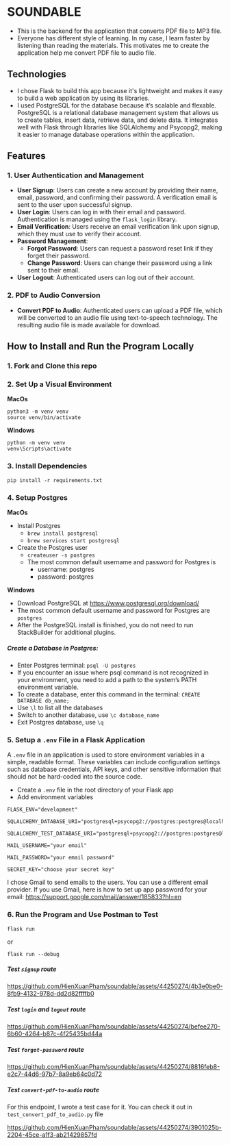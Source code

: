 # SOUNDABLE
- This is the backend for the application that converts PDF file to MP3 file.
- Everyone has different style of learning. In my case, I learn faster by listening than reading the materials. This motivates me to create the application help me convert PDF file to audio file.

## Technologies
- I chose Flask to build this app because it's lightweight and makes it easy to build a web application by using its libraries.
- I used PostgreSQL for the database because it’s scalable and flexable. PostgreSQL is a relational database management system that allows us to create tables, insert data, retrieve data, and delete data. It integrates well with Flask through libraries like SQLAlchemy and Psycopg2, making it easier to manage database operations within the application.

## Features
### 1. User Authentication and Management

- **User Signup**: Users can create a new account by providing their name, email, password, and confirming their password. A verification email is sent to the user upon successful signup.
- **User Login**: Users can log in with their email and password. Authentication is managed using the `flask_login` library.
- **Email Verification**: Users receive an email verification link upon signup, which they must use to verify their account.
- **Password Management**:
  - **Forgot Password**: Users can request a password reset link if they forget their password.
  - **Change Password**: Users can change their password using a link sent to their email.
- **User Logout**: Authenticated users can log out of their account.

### 2. PDF to Audio Conversion

- **Convert PDF to Audio**: Authenticated users can upload a PDF file, which will be converted to an audio file using text-to-speech technology. The resulting audio file is made available for download.

## How to Install and Run the Program Locally
### 1. Fork and Clone this repo
### 2. Set Up a Visual Environment
**MacOs**
``` 
python3 -m venv venv
source venv/bin/activate
```
**Windows**
```
python -m venv venv
venv\Scripts\activate
```
### 3. Install Dependencies
```
pip install -r requirements.txt
```
### 4. Setup Postgres
**MacOs**
- Install Postgres
  - `brew install postgresql`
  - `brew services start postgresql`
- Create the Postgres user
  - `createuser -s postgres`
  - The most common default username and password for Postgres is
    - username: postgres
    - password: postgres

**Windows**
- Download PostgreSQL at https://www.postgresql.org/download/ 
- The most common default username and password for Postgres are `postgres`
- After the PostgreSQL install is finished, you do not need to run StackBuilder for additional plugins.

##### Create a Database in Postgres:
- Enter Postgres terminal: `psql -U postgres`
- If you encounter an issue where psql command is not recognized in your environment, you need to add a path to the system’s PATH environment variable.
- To create a database, enter this command in the terminal: `CREATE DATABASE db_name;`
- Use `\l` to list all the databases
- Switch to another database, use `\c database_name`
- Exit Postgres database, use `\q`

### 5. Setup a `.env` File in a Flask Application
A `.env` file in an application is used to store environment variables in a simple, readable format. These variables can include configuration settings such as database credentials, API keys, and other sensitive information that should not be hard-coded into the source code.

- Create a `.env` file in the root directory of your Flask app
- Add environment variables
```
FLASK_ENV="development"

SQLALCHEMY_DATABASE_URI="postgresql+psycopg2://postgres:postgres@localhost:5432/dbname_development"

SQLALCHEMY_TEST_DATABASE_URI="postgresql+psycopg2://postgres:postgres@localhost:5432/dbname_testing"

MAIL_USERNAME="your email"

MAIL_PASSWORD="your email password"

SECRET_KEY="choose your secret key"
```

I chose Gmail to send emails to the users. You can use a different email provider. If you use Gmail, here is how to set up app password for your email: https://support.google.com/mail/answer/185833?hl=en

### 6. Run the Program and Use Postman to Test
```
flask run
```
or
```
flask run --debug
```
##### Test `signup` route


https://github.com/HienXuanPham/soundable/assets/44250274/4b3e0be0-8fb9-4132-978d-dd2d82ffffb0


##### Test `login` and `logout` route


https://github.com/HienXuanPham/soundable/assets/44250274/befee270-6b60-4264-b87c-4f25435bd44a


##### Test `forgot-password` route


https://github.com/HienXuanPham/soundable/assets/44250274/8816feb8-e2c7-44d6-97b7-8a9eb64c0d72


##### Test `convert-pdf-to-audio` route
For this endpoint, I wrote a test case for it. You can check it out in `test_convert_pdf_to_audio.py` file


https://github.com/HienXuanPham/soundable/assets/44250274/3901025b-2204-45ce-a1f3-ab21429857fd







